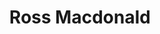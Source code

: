 ---
title: Ross Macdonald
layout: about
permalink: /ross_macdonald.html
# include CollectionBuilder info at bottom
# credits: true
# Edit the markdown on in this file to describe your collection
# Look in _includes/feature for options to easily add features to the page
---